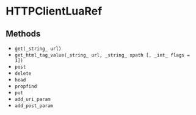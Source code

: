 # HTTPClientLuaRef

## Methods

* `get(_string_ url)`
* `get_html_tag_value(_string_ url, _string_ xpath [, _int_ flags = 1])`
* `post`
* `delete`
* `head`
* `propfind`
* `put`
* `add_uri_param`
* `add_post_param`